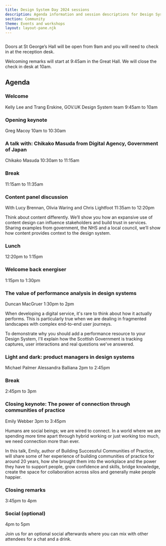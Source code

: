 ```yaml
---
title: Design System Day 2024 sessions 
description: Agenda information and session descriptions for Design System Day 2024.
section: Community
theme: Events and workshops
layout: layout-pane.njk
---
```


<img class="app-image--no-border govuk-!-margin-bottom-9" src="/images/dsd24-24.svg" alt="" role="presentation">

Doors at St George’s Hall will be open from 9am and you will need to check in at the reception desk.

Welcoming remarks will start at 9:45am in the Great Hall. We will close the check in desk at 10am.

## Agenda

### Welcome

Kelly Lee and Trang Erskine, GOV.UK Design System team
9:45am to 10am

### Opening keynote

Greg Macoy
10am to 10:30am

### A talk with: Chikako Masuda from Digital Agency, Government of Japan

Chikako Masuda
10:30am to 11:15am

### Break

11:15am to 11:35am

### Content panel discussion

With Lucy Brennan, Olivia Waring and Chris Lightfoot
11:35am to 12:20pm

Think about content differently. We’ll show you how an expansive use of content design can influence stakeholders and build trust in services. Sharing examples from government, the NHS and a local council, we’ll show how content provides context to the design system.

### Lunch

12:20pm to 1:15pm

### Welcome back energiser

1:15pm to 1:30pm

### The value of performance analysis in design systems

Duncan MacGruer
1:30pm to 2pm

When developing a digital service, it's rare to think about how it actually performs. This is particularly true when we are dealing in fragmented landscapes with complex end-to-end user journeys.

To demonstrate why you should add a performance resource to your Design System, I'll explain how the Scottish Government is tracking captures, user interactions and real questions we've answered.

### Light and dark: product managers in design systems

Michael Palmer
Alessandra Balliana
2pm to 2:45pm

### Break

2:45pm to 3pm

### Closing keynote: The power of connection through communities of practice

Emily Webber
3pm to 3:45pm

Humans are social beings; we are wired to connect. In a world where we are spending more time apart through hybrid working or just working too much, we need connection more than ever.

In this talk, Emily, author of Building Successful Communities of Practice, will share some of her experience of building communities of practice for around 20 years, how she brought them into the workplace and the power they have to support people, grow confidence and skills, bridge knowledge, create the space for collaboration across silos and generally make people happier.

### Closing remarks

3:45pm to 4pm

### Social (optional)

4pm to 5pm

Join us for an optional social afterwards where you can mix with other attendees for a chat and a drink.
